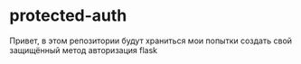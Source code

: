 # protected-auth
Привет, в этом репозитории будут храниться мои попытки создать свой защищённый метод авторизация flask
